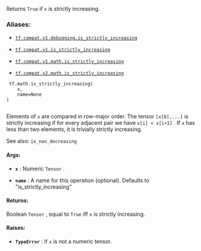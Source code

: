 Returns  `True`  if  `x`  is strictly increasing.



### Aliases:

- [ `tf.compat.v1.debugging.is_strictly_increasing` ](/api_docs/python/tf/math/is_strictly_increasing)

- [ `tf.compat.v1.is_strictly_increasing` ](/api_docs/python/tf/math/is_strictly_increasing)

- [ `tf.compat.v1.math.is_strictly_increasing` ](/api_docs/python/tf/math/is_strictly_increasing)

- [ `tf.compat.v2.math.is_strictly_increasing` ](/api_docs/python/tf/math/is_strictly_increasing)



```
 tf.math.is_strictly_increasing(
    x,
    name=None
)
 
```

Elements of  `x`  are compared in row-major order.  The tensor  `[x[0],...]` 
is strictly increasing if for every adjacent pair we have  `x[i] < x[i+1]` .
If  `x`  has less than two elements, it is trivially strictly increasing.

See also:   `is_non_decreasing` 



#### Args:

- **`x`** : Numeric  `Tensor` .

- **`name`** : A name for this operation (optional).
Defaults to "is_strictly_increasing"



#### Returns:
Boolean  `Tensor` , equal to  `True`  iff  `x`  is strictly increasing.



#### Raises:

- **`TypeError`** : if  `x`  is not a numeric tensor.

